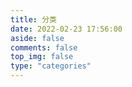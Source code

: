 ```yaml
---
title: 分类
date: 2022-02-23 17:56:00
aside: false
comments: false
top_img: false
type: "categories"
---
```

